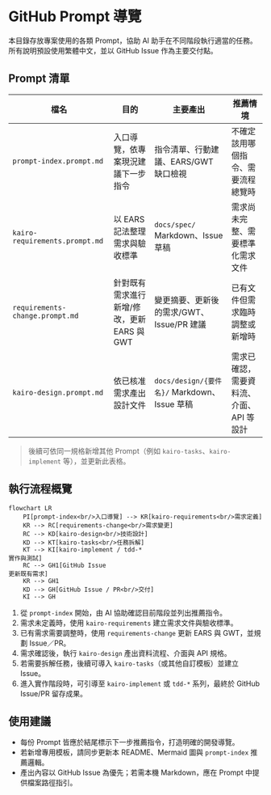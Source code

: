 # GitHub Prompt 導覽

本目錄存放專案使用的各類 Prompt，協助 AI 助手在不同階段執行適當的任務。所有說明預設使用繁體中文，並以 GitHub Issue 作為主要交付點。

## Prompt 清單

| 檔名 | 目的 | 主要產出 | 推薦情境 |
| --- | --- | --- | --- |
| `prompt-index.prompt.md` | 入口導覽，依專案現況建議下一步指令 | 指令清單、行動建議、EARS/GWT 缺口檢視 | 不確定該用哪個指令、需要流程總覽時 |
| `kairo-requirements.prompt.md` | 以 EARS 記法整理需求與驗收標準 | `docs/spec/` Markdown、Issue 草稿 | 需求尚未完整、需要標準化需求文件 |
| `requirements-change.prompt.md` | 針對既有需求進行新增/修改，更新 EARS 與 GWT | 變更摘要、更新後的需求/GWT、Issue/PR 建議 | 已有文件但需求臨時調整或新增時 |
| `kairo-design.prompt.md` | 依已核准需求產出設計文件 | `docs/design/{要件名}/` Markdown、Issue 草稿 | 需求已確認，需要資料流、介面、API 等設計 |

> 後續可依同一規格新增其他 Prompt（例如 `kairo-tasks`、`kairo-implement` 等），並更新此表格。

## 執行流程概覽

```mermaid
flowchart LR
    PI[prompt-index<br/>入口導覽] --> KR[kairo-requirements<br/>需求定義]
    KR --> RC[requirements-change<br/>需求變更]
    RC --> KD[kairo-design<br/>技術設計]
    KD --> KT[kairo-tasks<br/>任務拆解]
    KT --> KI[kairo-implement / tdd-*
實作與測試]
    RC --> GH1[GitHub Issue
更新既有需求]
    KR --> GH1
    KD --> GH[GitHub Issue / PR<br/>交付]
    KI --> GH
```

1. 從 `prompt-index` 開始，由 AI 協助確認目前階段並列出推薦指令。
2. 需求未定義時，使用 `kairo-requirements` 建立需求文件與驗收標準。
3. 已有需求需要調整時，使用 `requirements-change` 更新 EARS 與 GWT，並規劃 Issue／PR。
4. 需求確認後，執行 `kairo-design` 產出資料流程、介面與 API 規格。
5. 若需要拆解任務，後續可導入 `kairo-tasks`（或其他自訂模板）並建立 Issue。
6. 進入實作階段時，可引導至 `kairo-implement` 或 `tdd-*` 系列，最終於 GitHub Issue/PR 留存成果。

## 使用建議

- 每份 Prompt 皆應於結尾標示下一步推薦指令，打造明確的開發導覽。
- 若新增專用模板，請同步更新本 README、Mermaid 圖與 `prompt-index` 推薦邏輯。
- 產出內容以 GitHub Issue 為優先；若需本機 Markdown，應在 Prompt 中提供檔案路徑指引。

